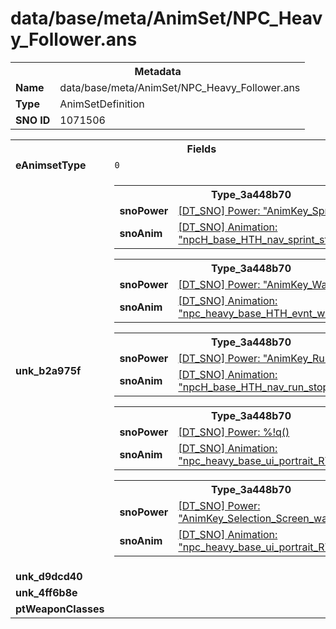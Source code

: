 <h1>data/base/meta/AnimSet/NPC_Heavy_Follower.ans</h1><table><tr><th colspan="100%">Metadata</th></tr><tr><td><b>Name</b></td><td>data/base/meta/AnimSet/NPC_Heavy_Follower.ans</td></tr><tr><td><b>Type</b></td><td>AnimSetDefinition</td></tr><tr><td><b>SNO ID</b></td><td>1071506</td></tr></table>

<table><tr><th colspan="100%">Fields</th></tr><tr><td><b>eAnimsetType</b></td><td><code>0</code></td></tr><tr><td><b>unk_b2a975f</b></td><td><table><tr><th colspan="100%">Type_3a448b70</th></tr><tr><td><b>snoPower</b></td><td><a href="..\Power\AnimKey_SprintToIdle.pow.md">[DT_SNO] Power: "AnimKey_SprintToIdle"</a></td></tr><tr><td><b>snoAnim</b></td><td><a href="..\Anim\npcH_base_HTH_nav_sprint_stop.ani.md">[DT_SNO] Animation: "npcH_base_HTH_nav_sprint_stop"</a></td></tr></table>


<table><tr><th colspan="100%">Type_3a448b70</th></tr><tr><td><b>snoPower</b></td><td><a href="..\Power\AnimKey_WalkToIdle.pow.md">[DT_SNO] Power: "AnimKey_WalkToIdle"</a></td></tr><tr><td><b>snoAnim</b></td><td><a href="..\Anim\npc_heavy_base_HTH_evnt_walkStop_RT.ani.md">[DT_SNO] Animation: "npc_heavy_base_HTH_evnt_walkStop_RT"</a></td></tr></table>


<table><tr><th colspan="100%">Type_3a448b70</th></tr><tr><td><b>snoPower</b></td><td><a href="..\Power\AnimKey_RunToIdle.pow.md">[DT_SNO] Power: "AnimKey_RunToIdle"</a></td></tr><tr><td><b>snoAnim</b></td><td><a href="..\Anim\npcH_base_HTH_nav_run_stop.ani.md">[DT_SNO] Animation: "npcH_base_HTH_nav_run_stop"</a></td></tr></table>


<table><tr><th colspan="100%">Type_3a448b70</th></tr><tr><td><b>snoPower</b></td><td><a href="#UKNOWN">[DT_SNO] Power: %!q(<nil>)</a></td></tr><tr><td><b>snoAnim</b></td><td><a href="..\Anim\npc_heavy_base_ui_portrait_RT.ani.md">[DT_SNO] Animation: "npc_heavy_base_ui_portrait_RT"</a></td></tr></table>


<table><tr><th colspan="100%">Type_3a448b70</th></tr><tr><td><b>snoPower</b></td><td><a href="..\Power\AnimKey_Selection_Screen_waiting.pow.md">[DT_SNO] Power: "AnimKey_Selection_Screen_waiting"</a></td></tr><tr><td><b>snoAnim</b></td><td><a href="..\Anim\npc_heavy_base_ui_portrait_RT.ani.md">[DT_SNO] Animation: "npc_heavy_base_ui_portrait_RT"</a></td></tr></table>


</td></tr><tr><td><b>unk_d9dcd40</b></td><td></td></tr><tr><td><b>unk_4ff6b8e</b></td><td></td></tr><tr><td><b>ptWeaponClasses</b></td><td></td></tr></table>

